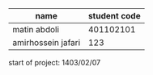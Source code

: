 |name    |student code    |
|--------|----------------|
|matin abdoli    |401102101    |
|amirhossein jafari  |123    |

start of project:    1403/02/07

